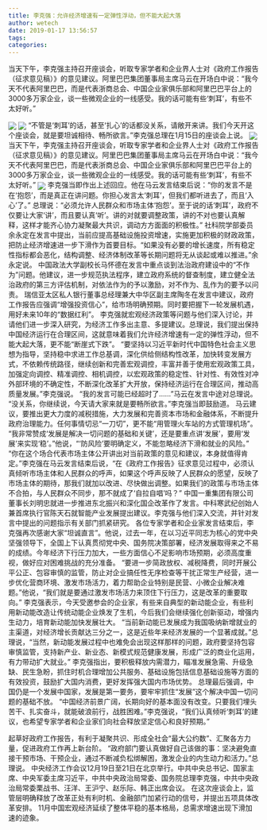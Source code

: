 ```yaml
---
title: 李克强：允许经济增速有一定弹性浮动，但不能大起大落
author: wetech
date: 2019-01-17 13:56:57
tags: 
categories: 
---
```

当天下午，李克强主持召开座谈会，听取专家学者和企业界人士对《政府工作报告（征求意见稿）》的意见建议。阿里巴巴集团董事局主席马云在开场白中说：“我今天不代表阿里巴巴，而是代表浙商总会、中国企业家俱乐部和阿里巴巴平台上的3000多万家企业，谈一些微观企业的一线感受。我的话可能有些‘刺耳’，有些不太好听。”
<!-- more -->
<img align="center" border="0" src="https://imgcdn.yicai.com/uppics/images/2019/01/b1f6f3ff053514c3163d11c213a1d769.jpg" />
<img align="center" border="0" src="https://imgcdn.yicai.com/uppics/images/2019/01/cc13ec1fc6a3bbe97ee6aa9a2507ae80.jpg" />
“不管是‘刺耳’的话，甚至‘扎心’的话都没关系，请敞开来讲。我们今天开这个座谈会，就是要坦诚相待、畅所欲言。”李克强总理在1月15日的座谈会上说。
<img align="center" border="0" src="https://imgcdn.yicai.com/uppics/images/2019/01/1625b999eba9cd49d0c85fb4f621ab77.jpg" />
当天下午，李克强主持召开座谈会，听取专家学者和企业界人士对《政府工作报告（征求意见稿）》的意见建议。阿里巴巴集团董事局主席马云在开场白中说：“我今天不代表阿里巴巴，而是代表浙商总会、中国企业家俱乐部和阿里巴巴平台上的3000多万家企业，谈一些微观企业的一线感受。我的话可能有些‘刺耳’，有些不太好听。”
<img align="center" border="0" src="https://imgcdn.yicai.com/uppics/images/2019/01/aee242cd5246304b8f0fd5b7f6b955ad.jpg" />
李克强当即作出上述回应。他在马云发言结束后说：“你的发言不是在‘抱怨’，而是真正在讲问题。你担心发言太‘刺耳’，但我们都听进去了，而且‘入心’了。”
总理说：“必须允许人民群众和市场主体‘抱怨’。至于说的话‘刺耳’，政府不仅要让大家‘讲’，而且要认真‘听’。讲的对就要调整政策，讲的不对也要认真解释，这样才能齐心协力凝聚最大共识，调动方方面面的积极性。”
社科院学部委员余永定在发言中提出，当前应提高基础设施投资增速，实施更加积极的财政政策，把防止经济增速进一步下滑作为首要目标。“如果没有必要的增长速度，所有稳定性指标都会恶化，结构调整、经济体制改革等长期问题将无从谈起或难以推进。”余永定说。
中国政法大学副校长马怀德在发言中重点谈到法治政府建设中的“不作为”问题。他建议，进一步规范执法程序，建立政府系统的督查制度，建立健全法治政府的第三方评估机制，对依法作为的予以激励，对不作为、乱作为的要予以问责。
瑞信亚太区私人银行董事总经理兼大中华区副主席陶冬在发言中建议，政府工作报告应强调“增强投资信心”，给市场明确预期。同时要把握下一轮发展机遇，用好未来10年的“数据红利”。
李克强就宏观经济政策等问题与他们深入讨论，并请他们进一步深入研究，为经济工作多出主意、多提建议。总理说，我们提出保持中国经济运行在合理区间，这就意味着我们允许经济增速有一定的弹性浮动，但不能大起大落，更不能“断崖式下跌”。
“要坚持以习近平新时代中国特色社会主义思想为指导，坚持稳中求进工作总基调，深化供给侧结构性改革，加快转变发展方式，不依赖传统路径，继续创新和完善宏观调控，丰富并善于使用宏观政策工具，加强定向调控、精准调控、相机调控，以宏观政策的稳定性、针对性、有效性对冲外部环境的不确定性，不断深化改革扩大开放，保持经济运行在合理区间，推动高质量发展。”李克强说。
“我的发言可能已经超时了……”马云在发言中途对总理说。
“没关系，你继续说，今天请大家来就是要畅所欲言。”李克强当即鼓励道。
马云建议，要推出更大力度的减税措施，大力发展和完善资本市场和金融体系，不断提升政府治理能力。任何事情切忌“一刀切”，更不能“用管理火车站的方式管理机场”。
“我非常赞成‘发展是解决一切问题的基础和关键’，还是要重点讲‘发展’，要用‘发展’来实现‘稳’。”他说，“‘防风险’要明确定义，不能忽略经济下滑和就业的风险。”
“你在这个场合代表市场主体公开讲出对当前政策的意见和建议，本身就值得肯定。”李克强在马云发言结束后说，“在《政府工作报告》征求意见过程中，必须认真倾听市场主体和人民群众的呼声，如果这个呼声反映了人民群众的愿望，反映了市场主体的期待，那我们就加以改进、尽快做出调整。如果我们的政策与市场主体不合拍，与人民群众不同步，那不就成了‘自拉自唱’吗？”
中国一重集团有限公司董事长刘明忠就进一步推进东北振兴和深化国企改革作了发言。中科寒武纪创始人兼首席执行官陈天石就智能产业发展提出建议。李克强与他们深入交流，并针对发言中提出的问题指示有关部门抓紧研究。
各位专家学者和企业家发言结束后，李克强再次感谢大家“坦诚直言”。他说，过去一年，在以习近平同志为核心的党中央坚强领导下，全国上下认真贯彻党中央、国务院决策部署，经济发展取得来之不易的成绩。今年经济下行压力加大，一些方面信心不足影响市场预期，必须高度重视，做好应对困难挑战的充分准备。
“要进一步简政放权、减税降费，同时开展公平公正、包容审慎的监管，防止对企业搞任性无序检查等干扰正常生产经营，进一步优化营商环境、激发市场活力，着力帮助企业特别是民营、小微企业解决难题。”他说，“我们就是要通过激发市场活力来顶住下行压力，这是改革的重要取向。”
李克强表示，今天受邀参会的企业家，有些来自典型的新动能企业，有些利用新动能改造让传统动能企业焕发了生机，今后我们会继续强化创新驱动，增强内生动力，培育新动能加快发展壮大。
“当前新动能已发展成为我国吸纳新增就业的主渠道，对经济增长贡献达三分之一，这是近些年来经济发展的一个显著成就。”总理说，“当然，新动能发展过程中也难免会出现这样那样的问题，政府要坚持包容审慎监管，支持新产业、新业态、新模式规范健康发展，形成广泛的商业化运用，有力带动扩大就业。”
李克强指出，要积极释放内需潜力，瞄准发展急需、升级急缺、民生急盼，抓住时机合理增加公共服务、基础设施包括信息基础设施等方面的有效投资，鼓励扩大国内消费，更好发挥强大国内市场优势。
总理最后强调，中国仍是一个发展中国家，发展是第一要务，要牢牢抓住“发展”这个解决中国一切问题的基础不放。
“中国经济前景广阔，长期向好的基本面没有改变。只要我们埋头苦干、扎实奋斗，就能破浪前行，战胜困难。”李克强说，“我们认真倾听‘刺耳’的建议，也希望专家学者和企业家们向社会释放坚定信心和良好预期。”
 
 
起草好政府工作报告，有利于凝聚共识、形成全社会“最大公约数”、汇聚各方力量，促进政府工作再上新台阶。
“政府部门要认真做好自己该做的事：坚决避免直接干预市场、干预企业，通过不断减负松绑解困，激发企业的内生动力和活力。”总理说。
中央经济工作会议12月19日至21日在北京举行。中共中央总书记、国家主席、中央军委主席习近平，中共中央政治局常委、国务院总理李克强，中共中央政治局常委栗战书、汪洋、王沪宁、赵乐际、韩正出席会议。
在这次座谈会上，监管层明确释放了改革正处有利时机、金融部门加紧行动的信号，并提出五项具体改革安排。
11月中国宏观经济延续了整体平稳的基本格局，总需求增速出现下滑加速的迹象。
